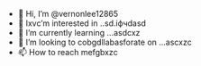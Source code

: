 - 👋 Hi, I’m @vernonlee12865
- 👀 Ixvc’m interested in ..sd.іфчdasd
- 🌱 I’m currently learning ...asdcxz
- 💞️ I’m looking to cobgdllabasforate on ...ascxzc
- 📫 How to reach mefgbxzc
<!---ascadczxcsda
vernonlee12865/verngdfonlee1286gfd5 is a ✨ special ✨ repozxczxczxcsitory because its `README.md` (this file) appears on your GitHub profile.
You can click the Preview likjnk to take a look at your changes.
--->

